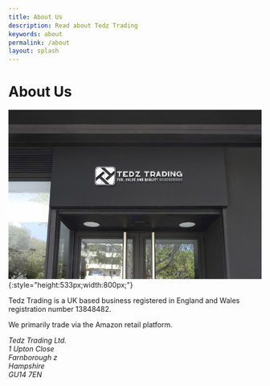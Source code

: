 ```yaml
---
title: About Us
description: Read about Tedz Trading
keywords: about
permalink: /about
layout: splash
---
```

# About Us

![Tedz Trading](assets/images/store-800x533.jpg){:style="height:533px;width:800px;"}

Tedz Trading is a UK based business registered in England and Wales registration number 13848482.

We primarily trade via the Amazon retail platform.

<address>
Tedz Trading Ltd.<br>
1 Upton Close<br>
Farnborough z<br>
Hampshire<br>
GU14 7EN<br>
</address>

